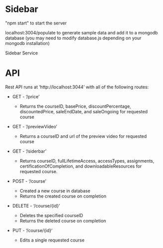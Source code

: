 # Sidebar

"npm start" to start the server

localhost:3004/populate to generate sample data and add it to a mongodb database (you may need to modify database.js depending on your mongodb installation)


Sidebar Service


API
=============


Rest API runs at ‘http://localhost:3044’ with all of the following routes:

  * GET - ‘/price’ 
     * Returns the courseID, basePrice, discountPercentage, discountedPrice, saleEndDate, and saleOngoing for requested course


  * GET - ‘/previewVideo’
     * Returns a courseID and url of the preview video for requested course


  * GET - ‘/siderbar’
     * Returns courseID, fullLifetimeAccess, accessTypes, assignments, certificationOfCompletion, and downloadableResources for requested course.
  

  * POST - ‘/course’
     * Created a new course in database
     * Returns the created course on completion
  

  * DELETE - ‘/course/{id}’
     * Deletes the specified courseID
     * Returns the deleted course on completion


  * PUT - ‘/course/{id}’
     * Edits a single requested course  

